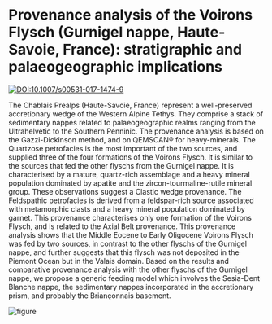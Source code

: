 # Provenance analysis of the Voirons Flysch (Gurnigel nappe, Haute-Savoie, France): stratigraphic and palaeogeographic implications

[![DOI:10.1007/s00531-017-1474-9](https://zenodo.org/badge/DOI/10.1007/s00531-017-1474-9.svg)](https://doi.org/10.1007/s00531-017-1474-9)

The Chablais Prealps (Haute-Savoie, France) represent a well-preserved accretionary wedge of the Western Alpine Tethys. They comprise a stack of sedimentary nappes related to palaeogeographic realms ranging from the Ultrahelvetic to the Southern Penninic. The provenance analysis is based on the Gazzi-Dickinson method, and on QEMSCAN® for heavy-minerals. The Quartzose petrofacies is the most important of the two sources, and supplied three of the four formations of the Voirons Flysch. It is similar to the sources that fed the other flyschs from the Gurnigel nappe. It is characterised by a mature, quartz-rich assemblage and a heavy mineral population dominated by apatite and the zircon-tourmaline-rutile mineral group. These observations suggest a Clastic wedge provenance. The Feldspathic petrofacies is derived from a feldspar-rich source associated with metamorphic clasts and a heavy mineral population dominated by garnet. This provenance characterises only one formation of the Voirons Flysch, and is related to the Axial Belt provenance.
This provenance analysis shows that the Middle Eocene to Early Oligocene Voirons Flysch was fed by two sources, in contrast to the other flyschs of the Gurnigel nappe, and further suggests that this flysch was not deposited in the Piemont Ocean but in the Valais domain. Based on the results and comparative provenance analysis with the other flyschs of the Gurnigel nappe, we propose a generic feeding model which involves the Sesia-Dent Blanche nappe, the sedimentary nappes incorporated in the accretionary prism, and probably the Briançonnais basement.

![figure](https://raw.github.com/jragusa/Publications/master/Ragusa2017/graphs/Fig9.png)
